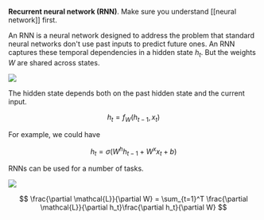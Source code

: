 **Recurrent neural network (RNN)**. Make sure you understand [[neural network]] first.

An RNN is a neural network designed to address the problem that standard neural networks don't use past inputs to predict future ones. An RNN captures these temporal dependencies in a hidden state $h_t$. But the weights $W$ are shared across states. 

![](https://colah.github.io/posts/2015-08-Understanding-LSTMs/img/RNN-unrolled.png)

The hidden state depends both on the past hidden state and the current input.

$$
h_t = f_W(h_{t-1}, x_t)
$$

For example, we could have

$$
h_t = \sigma(W^h h_{t-1} + W^x x_t + b)
$$

RNNs can be used for a number of tasks.

![](https://3863425935-files.gitbook.io/~/files/v0/b/gitbook-legacy-files/o/assets%2F-LIA3amopGH9NC6Rf0mA%2F-M4bJ-IWAKzglR0XHFwU%2F-M4bJ3Kh_oCL1b6-9iX9%2Fsequence.png?generation=1586576264708001&alt=media)


$$
\frac{\partial \mathcal{L}}{\partial W} = \sum_{t=1}^T \frac{\partial \mathcal{L}}{\partial h_t}\frac{\partial h_t}{\partial W}
$$